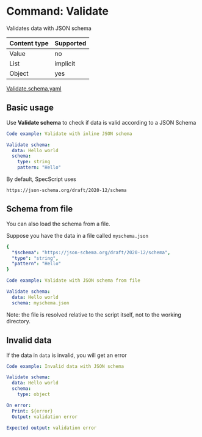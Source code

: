 # Command: Validate

Validates data with JSON schema

| Content type | Supported |
|--------------|-----------|
| Value        | no        |
| List         | implicit  |
| Object       | yes       |

[Validate.schema.yaml](schema/ValidateSchema.schema.yaml)

## Basic usage

Use **Validate schema** to check if data is valid according to a JSON Schema

```yaml specscript
Code example: Validate with inline JSON schema

Validate schema:
  data: Hello world
  schema:
    type: string
    pattern: "Hello"
```

By default, SpecScript uses

    https://json-schema.org/draft/2020-12/schema

## Schema from file

You can also load the schema from a file.

Suppose you have the data in a file called `myschema.json`

```yaml file=myschema.json
{
  "$schema": "https://json-schema.org/draft/2020-12/schema",
  "type": "string",
  "pattern": "Hello"
}
```

```yaml specscript
Code example: Validate with JSON schema from file

Validate schema:
  data: Hello world
  schema: myschema.json
```

Note: the file is resolved relative to the script itself, not to the working directory.

## Invalid data

If the data in `data` is invalid, you will get an error

```yaml specscript
Code example: Invalid data with JSON schema

Validate schema:
  data: Hello world
  schema:
    type: object

On error:
  Print: ${error}
  Output: validation error

Expected output: validation error
```

